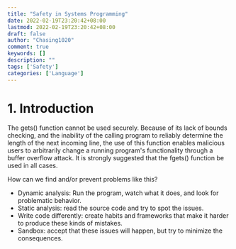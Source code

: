 ```yaml
---
title: "Safety in Systems Programming"
date: 2022-02-19T23:20:42+08:00
lastmod: 2022-02-19T23:20:42+08:00
draft: false
author: "Chasing1020"
comment: true
keywords: []
description: ""
tags: ['Safety']
categories: ['Language']
---
```


# 1. Introduction

The gets() function cannot be used securely.  Because of its lack of bounds checking,
     and the inability of the calling program to reliably determine the length of the
     next incoming line, the use of this function enables malicious users to arbitrarily
     change a running program's functionality through a buffer overflow attack.  It is
     strongly suggested that the fgets() function be used in all cases.



How can we find and/or prevent problems like this? 

-   Dynamic analysis: Run the program, watch what it does, and look for problematic behavior.
-   Static analysis: read the source code and try to spot the issues.
-   Write code differently: create habits and frameworks that make it harder to produce these kinds of mistakes.
-   Sandbox: accept that these issues will happen, but try to minimize the consequences.



